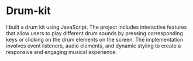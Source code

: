# Drum-kit
I built a drum kit using JavaScript. The project includes interactive features that allow users to play different drum sounds by pressing corresponding keys or clicking on the drum elements on the screen. The implementation involves event listeners, audio elements, and dynamic styling to create a responsive and engaging musical experience.
